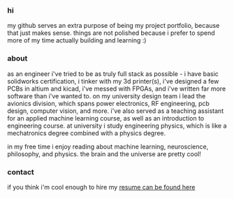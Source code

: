 ### hi

my github serves an extra purpose of being my project portfolio, because that just makes sense. things are not polished because i prefer to spend more of my time actually building and learning :) 


### about
as an engineer i've tried to be as truly full stack as possible - i have basic solidworks certification, i tinker with my 3d printer(s), i've designed a few PCBs in altium and kicad, i've messed with FPGAs, and i've written far more software than i've wanted to. on my university design team i lead the avionics division, which spans power electronics, RF engineering, pcb design, computer vision, and more. i've also served as a teaching assistant for an applied machine learning course, as well as an introduction to engineering course. at university i study engineering physics, which is like a mechatronics degree combined with a physics degree.   

in my free time i enjoy reading about machine learning, neuroscience, philosophy, and physics. the brain and the universe are pretty cool!

### contact
if you think i'm cool enough to hire my [resume can be found here](https://nullcline.github.io/files/andrew-resume-2023_06_30.pdf) 
